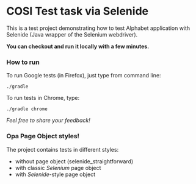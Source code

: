 COSI Test task via Selenide
================================

This is a test project demonstrating how to test Alphabet application with Selenide (Java wrapper of the Selenium webdriver).

**You can checkout and run it locally with a few minutes.**

### How to run

To run Google tests (in Firefox), just type from command line:

```
./gradle
```

To run tests in Chrome, type:

```
./gradle chrome
```

_Feel free to share your feedback!_

### Opa Page Object styles!

The project contains tests in different styles:
 * without page object (selenide_straightforward)
 * with classic _Selenium_ page object
 * with _Selenide_-style page object